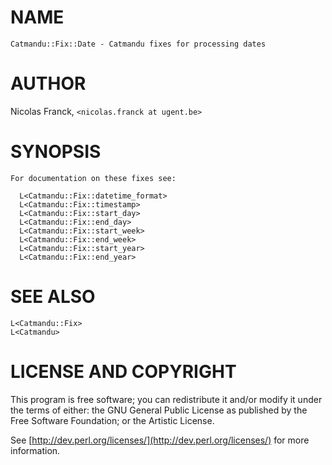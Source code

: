 # NAME

    Catmandu::Fix::Date - Catmandu fixes for processing dates

# AUTHOR

Nicolas Franck, `<nicolas.franck at ugent.be>`

# SYNOPSIS

    For documentation on these fixes see:

      L<Catmandu::Fix::datetime_format>
      L<Catmandu::Fix::timestamp>
      L<Catmandu::Fix::start_day>
      L<Catmandu::Fix::end_day>
      L<Catmandu::Fix::start_week>
      L<Catmandu::Fix::end_week>
      L<Catmandu::Fix::start_year>
      L<Catmandu::Fix::end_year>

# SEE ALSO

    L<Catmandu::Fix>
    L<Catmandu>

# LICENSE AND COPYRIGHT

This program is free software; you can redistribute it and/or modify it
under the terms of either: the GNU General Public License as published
by the Free Software Foundation; or the Artistic License.

See [http://dev.perl.org/licenses/](http://dev.perl.org/licenses/) for more information.
